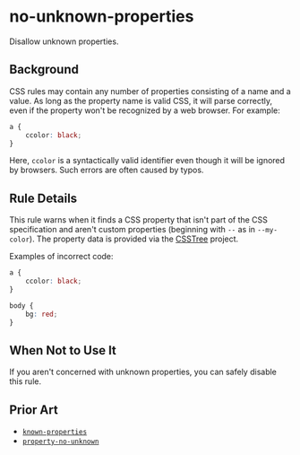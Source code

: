 # no-unknown-properties

Disallow unknown properties.

## Background

CSS rules may contain any number of properties consisting of a name and a value. As long as the property name is valid CSS, it will parse correctly, even if the property won't be recognized by a web browser. For example:

```css
a {
	ccolor: black;
}
```

Here, `ccolor` is a syntactically valid identifier even though it will be ignored by browsers. Such errors are often caused by typos.

## Rule Details

This rule warns when it finds a CSS property that isn't part of the CSS specification and aren't custom properties (beginning with `--` as in `--my-color`). The property data is provided via the [CSSTree](https://github.com/csstree/csstree) project.

Examples of incorrect code:

```css
a {
	ccolor: black;
}

body {
	bg: red;
}
```

## When Not to Use It

If you aren't concerned with unknown properties, you can safely disable this rule.

## Prior Art

-   [`known-properties`](https://github.com/CSSLint/csslint/wiki/Require-use-of-known-properties)
-   [`property-no-unknown`](https://stylelint.io/user-guide/rules/property-no-unknown)
